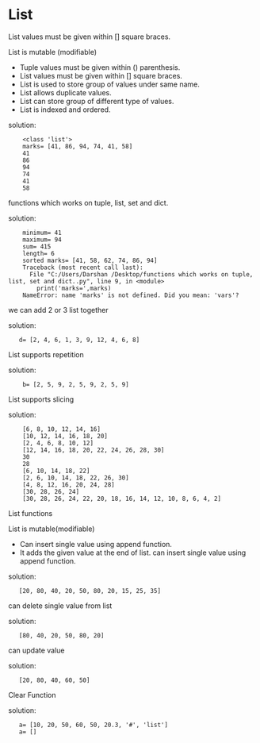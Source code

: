# List
List values must be given within [] square braces.

List is mutable (modifiable)
* Tuple values must be given within () parenthesis.
* List values must be given within [] square braces.
* List is used to store group of values under same name.
* List allows duplicate values.
* List can store group of different type of values.
* List is indexed and ordered.

solution:

        <class 'list'>
        marks= [41, 86, 94, 74, 41, 58]
        41
        86
        94
        74
        41
        58
        
       
functions which works on tuple, list, set and dict.

solution:

        minimum= 41
        maximum= 94
        sum= 415
        length= 6
        sorted marks= [41, 58, 62, 74, 86, 94]
        Traceback (most recent call last):
          File "C:/Users/Darshan /Desktop/functions which works on tuple, list, set and dict..py", line 9, in <module>
            print('marks=',marks)
        NameError: name 'marks' is not defined. Did you mean: 'vars'?
        
we can add 2 or 3 list together

solution:

       d= [2, 4, 6, 1, 3, 9, 12, 4, 6, 8]
     
List supports repetition

solution:

        b= [2, 5, 9, 2, 5, 9, 2, 5, 9]
        
 List supports slicing
 
 solution:

        [6, 8, 10, 12, 14, 16]
        [10, 12, 14, 16, 18, 20]
        [2, 4, 6, 8, 10, 12]
        [12, 14, 16, 18, 20, 22, 24, 26, 28, 30]
        30
        28
        [6, 10, 14, 18, 22]
        [2, 6, 10, 14, 18, 22, 26, 30]
        [4, 8, 12, 16, 20, 24, 28]
        [30, 28, 26, 24]
        [30, 28, 26, 24, 22, 20, 18, 16, 14, 12, 10, 8, 6, 4, 2]

List functions 

 List is mutable(modifiable)
  *  Can insert single value using append function.
  * It adds the given value at the end of list.
    can insert single value using append function.

solution:

       [20, 80, 40, 20, 50, 80, 20, 15, 25, 35]
       
can delete single value from list   

solution:  

       [80, 40, 20, 50, 80, 20]

can update value

solution:

       [20, 80, 40, 60, 50]

Clear Function

solution:

       a= [10, 20, 50, 60, 50, 20.3, '#', 'list']
       a= []



                        

